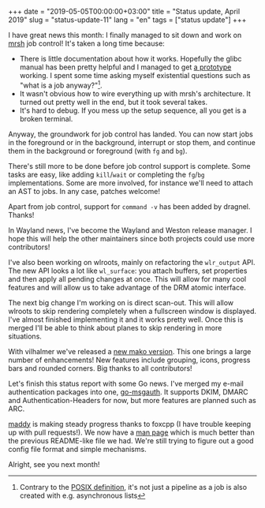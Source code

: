 +++
date = "2019-05-05T00:00:00+03:00"
title = "Status update, April 2019"
slug = "status-update-11"
lang = "en"
tags = ["status update"]
+++

I have great news this month: I finally managed to sit down and work on [mrsh]
job control! It's taken a long time because:

- There is little documentation about how it works. Hopefully the glibc manual
  has been pretty helpful and I managed to get [a prototype][minishell] working.
  I spent some time asking myself existential questions such as "what is a job
  anyway?"[^1].
- It wasn't obvious how to wire everything up with mrsh's architecture. It
  turned out pretty well in the end, but it took several takes.
- It's hard to debug. If you mess up the setup sequence, all you get is a broken
  terminal.

Anyway, the groundwork for job control has landed. You can now start jobs in the
foreground or in the background, interrupt or stop them, and continue them in
the background or foreground (with `fg` and `bg`).

There's still more to be done before job control support is complete. Some tasks
are easy, like adding `kill`/`wait` or completing the `fg`/`bg` implementations.
Some are more involved, for instance we'll need to attach an AST to jobs. In any
case, patches welcome!

Apart from job control, support for `command -v` has been added by dragnel.
Thanks!

In Wayland news, I've become the Wayland and Weston release manager. I hope this
will help the other maintainers since both projects could use more contributors!

I've also been working on wlroots, mainly on refactoring the `wlr_output` API.
The new API looks a lot like `wl_surface`: you attach buffers, set properties
and then apply all pending changes at once. This will allow for many cool
features and will allow us to take advantage of the DRM atomic interface.

The next big change I'm working on is direct scan-out. This will allow wlroots
to skip rendering completely when a fullscreen window is displayed. I've almost
finished implementing it and it works pretty well. Once this is merged I'll be
able to think about planes to skip rendering in more situations.

With vilhalmer we've released a [new mako version][mako-v1.3]. This one brings
a large number of enhancements! New features include grouping, icons, progress
bars and rounded corners. Big thanks to all contributors!

Let's finish this status report with some Go news. I've merged my e-mail
authentication packages into one, [go-msgauth]. It supports DKIM, DMARC and
Authentication-Headers for now, but more features are planned such as ARC.

[maddy] is making steady progress thanks to foxcpp (I have trouble keeping up
with pull requests!). We now have a [man page][maddy-man] which is much better
than the previous README-like file we had. We're still trying to figure out a
good config file format and simple mechanisms.

Alright, see you next month!

[^1]: Contrary to the [POSIX definition][posix-job], it's not just a pipeline as a job is also created with e.g. asynchronous lists

[mrsh]: https://mrsh.sh
[minishell]: https://git.sr.ht/~emersion/minishell
[posix-job]: http://pubs.opengroup.org/onlinepubs/009695399/basedefs/xbd_chap03.html#tag_03_201
[mako-v1.3]: https://github.com/emersion/mako/releases/tag/v1.3
[go-msgauth]: https://github.com/emersion/go-msgauth
[maddy]: https://github.com/emersion/maddy
[maddy-man]: https://github.com/emersion/maddy/blob/master/maddy.conf.5.scd
